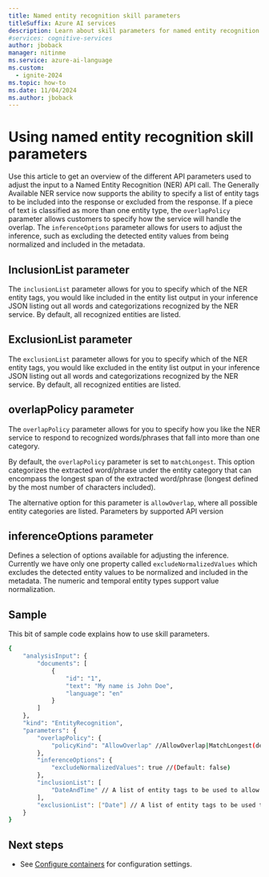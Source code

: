 ```yaml
---
title: Named entity recognition skill parameters
titleSuffix: Azure AI services
description: Learn about skill parameters for named entity recognition.
#services: cognitive-services
author: jboback
manager: nitinme
ms.service: azure-ai-language
ms.custom:
  - ignite-2024
ms.topic: how-to
ms.date: 11/04/2024
ms.author: jboback
---
```


# Using named entity recognition skill parameters

Use this article to get an overview of the different API parameters used to adjust the input to a Named Entity Recognition (NER) API call. The Generally Available NER service now supports the ability to specify a list of entity tags to be included into the response or excluded from the response. If a piece of text is classified as more than one entity type, the `overlapPolicy` parameter allows customers to specify how the service will handle the overlap. The `inferenceOptions` parameter allows for users to adjust the inference, such as excluding the detected entity values from being normalized and included in the metadata.

## InclusionList parameter

The `inclusionList` parameter allows for you to specify which of the NER entity tags, you would like included in the entity list output in your inference JSON listing out all words and categorizations recognized by the NER service. By default, all recognized entities are listed.

## ExclusionList parameter

The `exclusionList` parameter allows for you to specify which of the NER entity tags, you would like excluded in the entity list output in your inference JSON listing out all words and categorizations recognized by the NER service. By default, all recognized entities are listed.

## overlapPolicy parameter

The `overlapPolicy` parameter allows for you to specify how you like the NER service to respond to recognized words/phrases that fall into more than one category. 

By default, the `overlapPolicy` parameter is set to `matchLongest`. This option categorizes the extracted word/phrase under the entity category that can encompass the longest span of the extracted word/phrase (longest defined by the most number of characters included).

The alternative option for this parameter is `allowOverlap`, where all possible entity categories are listed. 
Parameters by supported API version

## inferenceOptions parameter

Defines a selection of options available for adjusting the inference. Currently we have only one property called `excludeNormalizedValues` which excludes the detected entity values to be normalized and included in the metadata. The numeric and temporal entity types support value normalization. 

## Sample

This bit of sample code explains how to use skill parameters.

```bash
{ 
    "analysisInput": { 
        "documents": [ 
            { 
                "id": "1", 
                "text": "My name is John Doe", 
                "language": "en" 
            } 
        ] 
    }, 
    "kind": "EntityRecognition", 
    "parameters": { 
        "overlapPolicy": { 
            "policyKind": "AllowOverlap" //AllowOverlap|MatchLongest(default) 
        }, 
        "inferenceOptions": { 
            "excludeNormalizedValues": true //(Default: false) 
        }, 
        "inclusionList": [ 
            "DateAndTime" // A list of entity tags to be used to allow into the response. 
        ], 
        "exclusionList": ["Date"] // A list of entity tags to be used to filter out from the response. 
    } 
} 
```

## Next steps

* See [Configure containers](../../concepts/configure-containers.md) for configuration settings.
